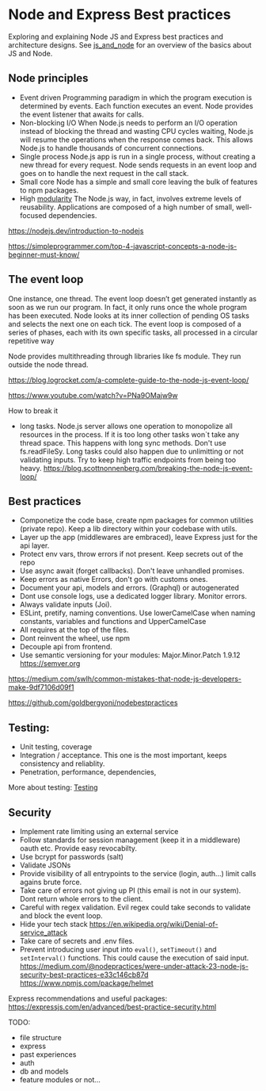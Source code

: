 # Node and Express Best practices

Exploring and explaining Node JS and Express best practices and architecture designs.
See [js_and_node](js_and_node.md) for an overview of the basics about JS and Node.

## Node principles

- Event driven
  Programming paradigm in which the program execution is determined by events. Each function executes an event. Node provides the event listener that awaits for calls.
- Non-blocking I/O
  When Node.js needs to perform an I/O operation instead of blocking the thread and wasting CPU cycles waiting, Node.js will resume the operations when the response comes back. This allows Node.js to handle thousands of concurrent connections.
- Single process
  Node.js app is run in a single process, without creating a new thread for every request. Node sends requests in an event loop and goes on to handle the next request in the call stack.
- Small core
  Node has a simple and small core leaving the bulk of features to npm packages.
- High [modularity](modularity.md)
  The Node.js way, in fact, involves extreme levels of reusability. Applications are composed of a high number of small, well-focused dependencies.

<https://nodejs.dev/introduction-to-nodejs>

<https://simpleprogrammer.com/top-4-javascript-concepts-a-node-js-beginner-must-know/>

## The event loop

One instance, one thread. The event loop doesn’t get generated instantly as soon as we run our program. In fact, it only runs once the whole program has been executed. Node looks at its inner collection of pending OS tasks and selects the next one on each tick. The event loop is composed of a series of phases, each with its own specific tasks, all processed in a circular repetitive way

Node provides multithreading through libraries like fs module. They run outside the node thread.

<https://blog.logrocket.com/a-complete-guide-to-the-node-js-event-loop/>

<https://www.youtube.com/watch?v=PNa9OMajw9w>

How to break it

- long tasks.
  Node.js server allows one operation to monopolize all resources in the process. If it is too long other tasks won`t take any thread space. This happens with long sync methods. Don't use fs.readFileSy.
  Long tasks could also happen due to unlimitting or not validating inputs.
  Try to keep high traffic endpoints from being too heavy.
  <https://blog.scottnonnenberg.com/breaking-the-node-js-event-loop/>

## Best practices

- Componetize the code base, create npm packages for common utilities (private repo). Keep a lib directory within your codebase with utils.
- Layer up the app (middlewares are embraced), leave Express just for the api layer.
- Protect env vars, throw errors if not present. Keep secrets out of the repo
- Use async await (forget callbacks). Don't leave unhandled promises.
- Keep errors as native Errors, don't go with customs ones.
- Document your api, models and errors. (Graphql) or autogenerated
- Dont use console logs, use a dedicated logger library. Monitor errors.
- Always validate inputs (Joi).
- ESLint, pretify, naming conventions. Use lowerCamelCase when naming constants, variables and functions and UpperCamelCase
- All requires at the top of the files.
- Dont reinvent the wheel, use npm
- Decouple api from frontend.
- Use semantic versioning for your modules: Major.Minor.Patch 1.9.12 <https://semver.org>

<https://medium.com/swlh/common-mistakes-that-node-js-developers-make-9df7106d09f1>

<https://github.com/goldbergyoni/nodebestpractices>

## Testing:

- Unit testing, coverage
- Integration / acceptance. This one is the most important, keeps consistency and reliablity.
- Penetration, performance, dependencies,

More about testing: [Testing](testing.md)

## Security

- Implement rate limiting using an external service
- Follow standards for session management (keep it in a middleware) oauth etc. Provide easy revocabilty.
- Use bcrypt for passwords (salt)
- Validate JSONs
- Provide visibility of all entrypoints to the service (login, auth...) limit calls agains brute force.
- Take care of errors not giving up PI (this email is not in our system). Dont return whole errors to the client.
- Careful with regex validation. Evil regex could take seconds to validate and block the event loop.
- Hide your tech stack <https://en.wikipedia.org/wiki/Denial-of-service_attack>
- Take care of secrets and .env files.
- Prevent introducing user input into `eval()`, `setTimeout()` and `setInterval()` functions. This could cause the execution of said input.
  <https://medium.com/@nodepractices/were-under-attack-23-node-js-security-best-practices-e33c146cb87d>
  <https://www.npmjs.com/package/helmet>

Express recommendations and useful packages: <https://expressjs.com/en/advanced/best-practice-security.html>

TODO:

- file structure
- express
- past experiences
- auth
- db and models
- feature modules or not...
